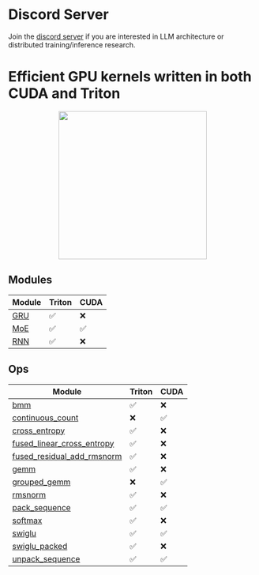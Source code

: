 <!-- **************************************************
Copyright (c) 2025, Mayank Mishra
************************************************** -->

# Discord Server
Join the [discord server](https://discord.gg/AFDxmjH5RV) if you are interested in LLM architecture or distributed training/inference research.

# Efficient GPU kernels written in both CUDA and Triton

<p align="center">
  <img src="assets/cute-cat.webp" width="300px" height="300px">
</p>

## Modules

| Module   |  Triton   | CUDA |
|----------|-----------|------|
| [GRU](fma/modules/gru/__init__.py) | ✅ | ❌ |
| [MoE](fma/modules/moe/__init__.py) | ✅ | ✅ |
| [RNN](fma/modules/rnn/__init__.py) | ✅ | ❌ |

## Ops

| Module     | Triton | CUDA |
|------------|--------|------|
| [bmm](fma/ops/bmm/__init__.py)        | ✅     | ❌   |
| [continuous_count](fma/ops/continuous_count/__init__.py) | ❌ | ✅ |
| [cross_entropy](fma/ops/cross_entropy/__init__.py) | ✅ | ❌ |
| [fused_linear_cross_entropy](fma/ops/fused_linear_cross_entropy.py) | ✅ | ❌ |
| [fused_residual_add_rmsnorm](fma/ops/fused_residual_add_rmsnorm/__init__.py) | ✅ | ❌ |
| [gemm](fma/ops/gemm/__init__.py) | ✅ | ❌ |
| [grouped_gemm](fma/ops/grouped_gemm/__init__.py) | ❌ | ✅ |
| [rmsnorm](fma/ops/rmsnorm/__init__.py) | ✅ | ❌ |
| [pack_sequence](fma/ops/sequence_packing/__init__.py) | ✅ | ✅ |
| [softmax](fma/ops/softmax/__init__.py) | ✅ | ❌ |
| [swiglu](fma/ops/swiglu/__init__.py) | ✅ | ✅ |
| [swiglu_packed](fma/ops/swiglu/__init__.py) | ✅ | ❌ |
| [unpack_sequence](fma/ops/sequence_packing/__init__.py) | ✅ | ✅ |
